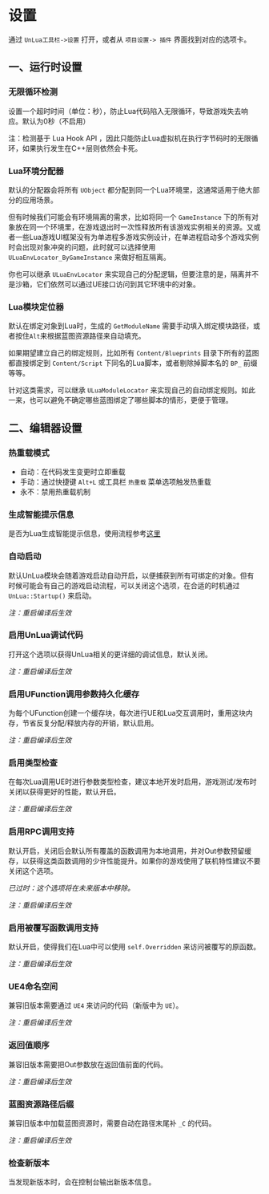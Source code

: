 # 设置

通过 `UnLua工具栏->设置` 打开，或者从 `项目设置-> 插件` 界面找到对应的选项卡。

## 一、运行时设置

### 无限循环检测

设置一个超时时间（单位：秒），防止Lua代码陷入无限循环，导致游戏失去响应。默认为0秒（不启用）

注：检测基于 Lua Hook API ，因此只能防止Lua虚拟机在执行字节码时的无限循环，如果执行发生在C++层则依然会卡死。

### Lua环境分配器

默认的分配器会将所有 `UObject` 都分配到同一个Lua环境里，这通常适用于绝大部分的应用场景。

但有时候我们可能会有环境隔离的需求，比如将同一个 `GameInstance` 下的所有对象放在同一个环境里，在游戏退出时一次性释放所有该游戏实例相关的资源。又或者一些Lua游戏UI框架没有为单进程多游戏实例设计，在单进程启动多个游戏实例时会出现对象冲突的问题，此时就可以选择使用 `ULuaEnvLocator_ByGameInstance` 来做好相互隔离。

你也可以继承 `ULuaEnvLocator` 来实现自己的分配逻辑，但要注意的是，隔离并不是沙箱，它们依然可以通过UE接口访问到其它环境中的对象。

### Lua模块定位器

默认在绑定对象到Lua时，生成的 `GetModuleName` 需要手动填入绑定模块路径，或者按住`Alt`来根据蓝图资源路径来自动填充。

如果期望建立自己的绑定规则，比如所有 `Content/Blueprints` 目录下所有的蓝图都直接绑定到 `Content/Script` 下同名的Lua脚本，或者剔除掉脚本名的 `BP_` 前缀等等。

针对这类需求，可以继承 `ULuaModuleLocator` 来实现自己的自动绑定规则。如此一来，也可以避免不确定哪些蓝图绑定了哪些脚本的情形，更便于管理。

## 二、编辑器设置

### 热重载模式

- 自动：在代码发生变更时立即重载
- 手动：通过快捷键 `Alt+L` 或工具栏 `热重载` 菜单选项触发热重载
- 永不：禁用热重载机制

### 生成智能提示信息

是否为Lua生成智能提示信息，使用流程参考[这里](IntelliSense.md)

### 自动启动

默认UnLua模块会随着游戏启动自动开启，以便捕获到所有可绑定的对象。但有时候可能会有自己的游戏启动流程，可以关闭这个选项，在合适的时机通过`UnLua::Startup()` 来启动。

*注：重启编译后生效*

### 启用UnLua调试代码

打开这个选项以获得UnLua相关的更详细的调试信息，默认关闭。

*注：重启编译后生效*

### 启用UFunction调用参数持久化缓存

为每个UFunction创建一个缓存块，每次进行UE和Lua交互调用时，重用这块内存，节省反复分配/释放内存的开销，默认启用。

*注：重启编译后生效*

### 启用类型检查

在每次Lua调用UE时进行参数类型检查，建议本地开发时启用，游戏测试/发布时关闭以获得更好的性能，默认开启。

*注：重启编译后生效*

### 启用RPC调用支持

默认开启，关闭后会默认所有覆盖的函数调用为本地调用，并对Out参数预留缓存，以获得这类函数调用的少许性能提升。如果你的游戏使用了联机特性建议不要关闭这个选项。

*已过时：这个选项将在未来版本中移除。*

*注：重启编译后生效*

### 启用被覆写函数调用支持

默认开启，使得我们在Lua中可以使用 `self.Overridden` 来访问被覆写的原函数。

*注：重启编译后生效*

### UE4命名空间

兼容旧版本需要通过 `UE4` 来访问的代码（新版中为 `UE`）。

*注：重启编译后生效*

### 返回值顺序

兼容旧版本需要把Out参数放在返回值前面的代码。

*注：重启编译后生效*

### 蓝图资源路径后缀

兼容旧版本中加载蓝图资源时，需要自动在路径末尾补 `_C` 的代码。

*注：重启编译后生效*

### 检查新版本

当发现新版本时，会在控制台输出新版本信息。